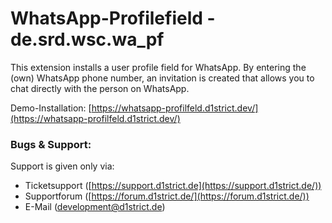 
# WhatsApp-Profilefield -  de.srd.wsc.wa_pf

This extension installs a user profile field for WhatsApp. By entering the (own) WhatsApp phone number, an invitation is created that allows you to chat directly with the person on WhatsApp.

 Demo-Installation:  [https://whatsapp-profilfeld.d1strict.dev/](https://whatsapp-profilfeld.d1strict.dev/)


### Bugs & Support:
Support is given only via:
-   Ticketsupport ([https://support.d1strict.de](https://support.d1strict.de/))
-   Supportforum ([https://forum.d1strict.de/](https://forum.d1strict.de/))
-   E-Mail ([development@d1strict.de](mailto:development@d1strict.de))
